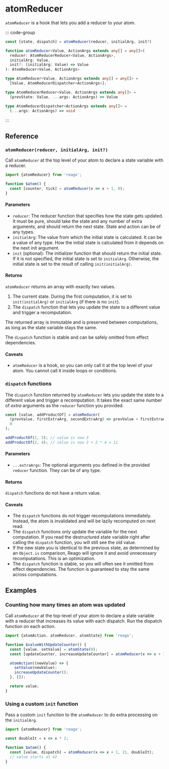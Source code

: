 # atomReducer

`atomReducer` is a hook that lets you add a reducer to your atom.

::: code-group
```ts [Syntax]
const [state, dispatch] = atomReducer(reducer, initialArg, init?)
```

```ts [Types]
function atomReducer<Value, ActionArgs extends any[] = any[]>(
  reducer: AtomReducerReducer<Value, ActionArgs>,
  initialArg: Value,
  init?: (initialArg: Value) => Value
): AtomReducer<Value, ActionArgs>

type AtomReducer<Value, ActionArgs extends any[] = any[]> =
  [Value, AtomReducerDispatcher<ActionArgs>];

type AtomReducerReducer<Value, ActionArgs extends any[]> =
  (prevState: Value, ...args: ActionArgs) => Value

type AtomReducerDispatcher<ActionArgs extends any[]> =
  (...args: ActionArgs) => void
```
:::


## Reference

### `atomReducer(reducer, initialArg, init?)`

Call `atomReducer` at the top level of your atom to declare a state variable with a reducer.

```ts
import {atomReducer} from 'reago';

function $atom() {
  const [counter, tick] = atomReducer(x => x + 1, 0);
}
```

#### Parameters

* `reducer`: The reducer function that specifies how the state gets updated. It must be pure, should
  take the state and any number of extra arguments, and should return the next state. State and action
  can be of any types.
* `initialArg`: The value from which the initial state is calculated. It can be a value of any type.
  How the initial state is calculated from it depends on the next init argument.
* `init` (optional): The initializer function that should return the initial state. If it is not specified,
  the initial state is set to `initialArg`. Otherwise, the initial state is set to the result of calling
  `init(initialArg)`.

#### Returns

`atomReducer` returns an array with exactly two values.
1. The current state. During the first computation, it is set to `init(initialArg)` or `initialArg` (if
   there is no `init`).
2. The `dispatch` function that lets you update the state to a different value and trigger a recomputation.

The returned array is immutable and is preserved between computations, as long as the state variable
stays the same.

The `dispatch` function is stable and can be safely omitted from effect dependencies.

#### Caveats

* `atomReducer` is a hook, so you can only call it at the top level of your atom. You cannot call it inside loops
  or conditions.

### `dispatch` functions

The `dispatch` function returned by `atomReducer` lets you update the state to a different value and trigger a
recomputation. It takes the exact same number of _extra_ arguments as the `reducer` function you provided.

```ts
const [value, addProductOf] = atomReducer(
  (prevValue, firstExtraArg, secondExtraArg) => prevValue + firstExtraArg * secondExtraArg,
  0
);

addProductOf(1, 3); // value is now 3
addProductOf(2, 4); // value is now 3 + 2 * 4 = 11
```

#### Parameters

* `...extraArgs`: The optional arguments you defined in the provided `reducer` function. They can be of any type.

#### Returns

`dispatch` functions do not have a return value.

#### Caveats

* The `dispatch` functions do not trigger recomputations immediately. Instead, the atom is invalidated and
  will be lazily recomputed on next read.
* The `dispatch` functions only update the variable for the next computation. If you read the destructured
  state variable right after calling the `dispatch` function, you will still see the old value.
* If the new state you is identical to the previous state, as determined by an `Object.is` comparison,
  Reago will ignore it and avoid unnecessary recomputations. This is an optimization.
* The `dispatch` function is stable, so you will often see it omitted from effect dependencies. The function
  is guaranteed to stay the same across computations.


## Examples

### Counting how many times an atom was updated

Call `atomReducer` at the top-level of your atom to declare a state variable with a reducer that increases its
value with each dispatch. Run the dispatch function on each action.

```ts
import {atomAction, atomReducer, atomState} from 'reago';

function $valueWithUpdateCounter() {
  const [value, setValue] = atomState(0);
  const [updateCounter, increaseUpdateCounter] = atomReducer(x => x + 1, 0);

  atomAction((newValue) => {
    setValue(newValue);
    increaseUpdateCounter();
  }, []);

  return value;
}
```

### Using a custom `init` function

Pass a custom `init` function to the `atomReducer` to do extra processing on the `initialArg`.

```ts
import {atomReducer} from 'reago';

const doubleIt = x => x * 2;

function $atom() {
  const [value, dispatch] = atomReducer(x => x + 1, 21, doubleIt);
  // value starts at 42
}
```
